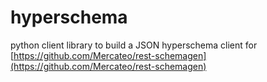 # hyperschema


python client library to build a JSON hyperschema client for [https://github.com/Mercateo/rest-schemagen](https://github.com/Mercateo/rest-schemagen)

